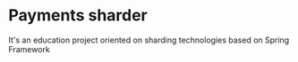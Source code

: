 # Payments sharder
It's an education project oriented on sharding technologies based on Spring Framework
